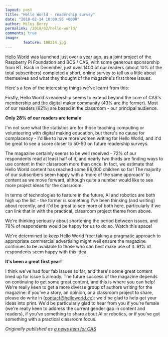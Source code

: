 ```yaml
---
layout: post
title: "Hello World - readership survey"
date: "2018-02-14 10:00:56 +0000"
author: Miles Berry
permalink: /2018/02/hello-world/
comments: true
image:
        feature: 180214.jpg
---
```


[Hello World](http://helloworld.cc) was launched just over a year ago, as a joint project of the Raspberry Pi Foundation and BCS / CAS, with some generous sponsorship from BT. Back in December, just over 1400 of our readers (about 10% of the total subscribers) completed a short, online survey to tell us a little about themselves and what they thought of the magazine's first three issues.

Here's a few of the interesting things we've learnt from this:

Firstly, Hello World's readership seems to extend beyond the core of CAS's membership and the digital maker community (43% are the former). Most of our readers (62%) are based in the classroom - our principal audience.

**Only 28% of our readers are female**

I'm not sure what the statistics are for those teaching computing or volunteering with digital making education, but there's no cause for complacency - I'd like to have more women writing for Hello World, and it'd be great to see a score closer to 50-50 on future readership surveys.

The magazine certainly seems to be well received - 72% of our respondents read at least half of it, and nearly two thirds are finding ways to use content in their classroom more than once. In fact, we estimate that Hello World content has reached some 86,000 children so far! The majority of our subscribers seem happy with a 'more of the same approach' to content as we move forward, although quite a number would like to see more project ideas for the classroom.

In terms of technologies to feature in the future, AI and robotics are both high up the list - the former is something I've been thinking (and writing) about recently, and it'd be great to see more of both here, particularly if we can link that in with the practical, classroom project theme from above.

We're thinking seriously about shortening the period between issues, and 78% of respondents would be happy for us to do so. Watch this space!

We're determined to keep Hello World free: taking a pragmatic approach to appropriate commercial advertising might well ensure the magazine continues to be available to those who can best make use of it. 91% of respondents seem happy with this idea.

**It's been a great first year!**

I think we've had four fab issues so far, and there's some great content lined up for issue 5 already. The future success of the magazine depends on continuing to get some great content, and this is where you can help! We're really keen to get a more diverse group of authors writing for the magazine: if you've a story, an opinion, or a classroom project to share, please do write in (contact@helloworld.cc): we'd be glad to help get your ideas into print. We'd be particularly glad to hear from you if you're female (we're really keen to address the current gender gap in content and readers), if you've something to share about AI or robotics, or if you've got something with a practical classroom focus.

*Originally published as [a news item for CAS](https://www.computingatschool.org.uk/news_items/624)*
